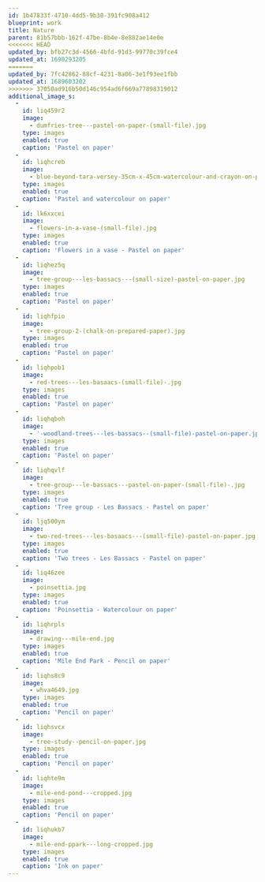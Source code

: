 ```yaml
---
id: 1b47833f-4710-4dd5-9b30-391fc908a412
blueprint: work
title: Nature
parent: 81b57bbb-162f-47be-8b4e-8e882ae14e0e
<<<<<<< HEAD
updated_by: bfb27c3d-4566-4bfd-91d3-99770c39fce4
updated_at: 1690293205
=======
updated_by: 7fc42862-88cf-4231-8a06-3e1f93ee1fbb
updated_at: 1689603202
>>>>>>> 37050ad916b50d146c954ad6f669a77898319012
additional_image_s:
  -
    id: liq459r2
    image:
      - dumfries-tree---pastel-on-paper-(small-file).jpg
    type: images
    enabled: true
    caption: 'Pastel on paper'
  -
    id: liqhcreb
    image:
      - blue-beyond-tara-versey-35cm-x-45cm-watercolour-and-crayon-on-paper.jpg
    type: images
    enabled: true
    caption: 'Pastel and watercolour on paper'
  -
    id: lk6xxcei
    image:
      - flowers-in-a-vase-(small-file).jpg
    type: images
    enabled: true
    caption: 'Flowers in a vase - Pastel on paper'
  -
    id: liqhez5q
    image:
      - tree-group---les-bassacs---(small-size)-pastel-on-paper.jpg
    type: images
    enabled: true
    caption: 'Pastel on paper'
  -
    id: liqhfpio
    image:
      - tree-group-2-(chalk-on-prepared-paper).jpg
    type: images
    enabled: true
    caption: 'Pastel on paper'
  -
    id: liqhpob1
    image:
      - red-trees---les-basaacs-(small-file)-.jpg
    type: images
    enabled: true
    caption: 'Pastel on paper'
  -
    id: liqhqboh
    image:
      - '-woodland-trees---les-bassacs--(small-file)-pastel-on-paper.jpg'
    type: images
    enabled: true
    caption: 'Pastel on paper'
  -
    id: liqhqvlf
    image:
      - tree-group---le-bassacs---pastel-on-paper-(small-file)-.jpg
    type: images
    enabled: true
    caption: 'Tree group - Les Bassacs - Pastel on paper'
  -
    id: ljq500ym
    image:
      - two-red-trees---les-basaacs---(small-file)-pastel-on-paper.jpg
    type: images
    enabled: true
    caption: 'Two trees - Les Bassacs - Pastel on paper'
  -
    id: liq46zee
    image:
      - poinsettia.jpg
    type: images
    enabled: true
    caption: 'Poinsettia - Watercolour on paper'
  -
    id: liqhrpls
    image:
      - drawing---mile-end.jpg
    type: images
    enabled: true
    caption: 'Mile End Park - Pencil on paper'
  -
    id: liqhs8c9
    image:
      - whva4649.jpg
    type: images
    enabled: true
    caption: 'Pencil on paper'
  -
    id: liqhsvcx
    image:
      - tree-study--pencil-on-paper.jpg
    type: images
    enabled: true
    caption: 'Pencil on paper'
  -
    id: liqhte9m
    image:
      - mile-end-pond---cropped.jpg
    type: images
    enabled: true
    caption: 'Pencil on paper'
  -
    id: liqhukb7
    image:
      - mile-end-ppark---long-cropped.jpg
    type: images
    enabled: true
    caption: 'Ink on paper'
---
```

